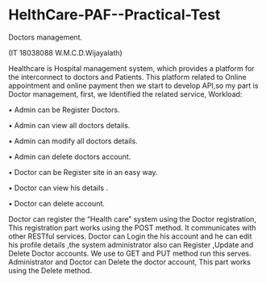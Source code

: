 # HelthCare-PAF--Practical-Test

Doctors management.

(IT 18038088 W.M.C.D.Wijayalath)

Healthcare is Hospital management system, which provides a platform for the interconnect to doctors
and Patients. This platform related to Online appointment and online payment then we start to develop
API,so my part is Doctor management, first, we Identified the related service,
Workload:

  • Admin can be Register Doctors.
  
  • Admin can view all doctors details.
  
  • Admin can modify all doctors details.
  
  • Admin can delete doctors account.
  
  • Doctor can be Register site in an easy way.
  
  • Doctor can view his details .
  
  • Doctor can delete account.


Doctor can register the “Health care” system using the Doctor registration, This registration part works
using the POST method. It communicates with other RESTful services. Doctor can Login the his account
and he can edit his profile details ,the system administrator also can Register ,Update and Delete
Doctor accounts. We use to GET and PUT method run this serves. Administrator and Doctor can Delete
the doctor account, This part works using the Delete method.
